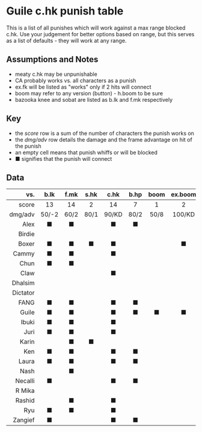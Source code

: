 # Guile c.hk punish table
This is a list of all punishes which will work against a max range blocked
c.hk. Use your judgement for better options based on range, but this serves as
a list of defaults - they will work at any range.

## Assumptions and Notes
* meaty c.hk may be unpunishable
* CA probably works vs. all characters as a punish
* ex.fk will be listed as "works" only if 2 hits will connect
* boom may refer to any version (button) - h.boom to be sure
* bazooka knee and sobat are listed as b.lk and f.mk respectively

## Key
* the *score* row is a sum of the number of characters the punish works on
* the *dmg/adv* row details the damage and the frame advantage on hit of the punish
* an empty cell means that punish whiffs or will be blocked
* ■ signifies that the punish will connect

## Data

|    vs.   | b.lk | f.mk | s.hk | c.hk | b.hp | boom | ex.boom | lk.fk | mk.fk | hk.fk | ex.fk |
|---------:|:----:|:----:|:----:|:----:|:----:|:----:|:-------:|:-----:|:-----:|:-----:|:-----:|
|  score   | 13   | 14   | 2    | 14   | 7    | 1    | 2       | 6     | 7     | 11    | 6     |
| dmg/adv  |50/-2 |60/2  |80/1  |90/KD |80/2  |50/8  |100/KD   |120/KD |120/KD |120/KD |150/KD |
|     Alex | ■    | ■    |      | ■    | ■    |      |         |       |       | ■     |       |
|   Birdie |      |      |      |      |      |      |         |       |       |       |       |
|    Boxer | ■    | ■    | ■    | ■    |      |      | ■       |       |       | ■     |       |
|    Cammy | ■    | ■    |      | ■    |      |      |         |       |       | ■     |       |
|     Chun | ■    | ■    |      |      |      |      |         |       |       |       |       |
|     Claw |      |      |      | ■    |      |      |         | ■     | ■     | ■     | ■     |
|  Dhalsim |      |      |      |      |      |      |         |       |       |       |       |
| Dictator |      |      |      |      |      |      |         |       |       |       |       |
|     FANG | ■    | ■    |      | ■    | ■    |      |         |       | ■     | ■     | ■     |
|    Guile | ■    | ■    |      | ■    | ■    | ■    | ■       | ■     | ■     | ■     | ■     |
|    Ibuki | ■    | ■    |      | ■    |      |      |         |       |       | ■     |       |
|     Juri | ■    | ■    |      | ■    |      |      |         |       |       |       |       |
|    Karin |      | ■    | ■    |      |      |      |         | ■     |       |       |       |
|      Ken | ■    | ■    |      | ■    | ■    |      |         |       | ■     | ■     |       |
|    Laura | ■    | ■    |      | ■    | ■    |      |         |       |       |       |       |
|     Nash |      | ■    |      |      |      |      |         |       |       |       |       |
|  Necalli | ■    |      |      | ■    | ■    |      |         | ■     | ■     | ■     | ■     |
|   R Mika |      |      |      |      |      |      |         | ■     | ■     |       | ■     |
|   Rashid |      | ■    |      | ■    |      |      |         |       |       |       |       |
|      Ryu | ■    | ■    |      | ■    |      |      |         |       |       | ■     |       |
|  Zangief | ■    |      |      | ■    | ■    |      |         | ■     | ■     | ■     | ■     |
